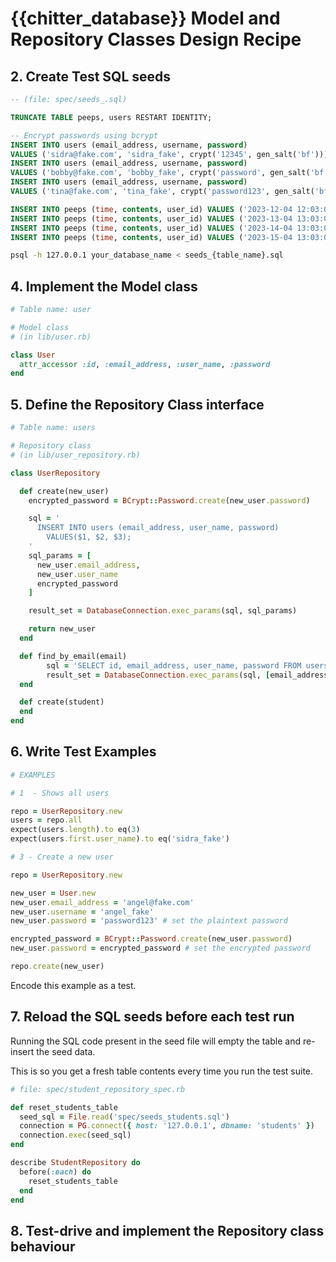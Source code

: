 # {{chitter_database}} Model and Repository Classes Design Recipe

## 2. Create Test SQL seeds

```sql
-- (file: spec/seeds_.sql)

TRUNCATE TABLE peeps, users RESTART IDENTITY;

-- Encrypt passwords using bcrypt
INSERT INTO users (email_address, username, password)
VALUES ('sidra@fake.com', 'sidra_fake', crypt('12345', gen_salt('bf')));
INSERT INTO users (email_address, username, password)
VALUES ('bobby@fake.com', 'bobby_fake', crypt('password', gen_salt('bf')));
INSERT INTO users (email_address, username, password)
VALUES ('tina@fake.com', 'tina_fake', crypt('password123', gen_salt('bf')));

INSERT INTO peeps (time, contents, user_id) VALUES ('2023-12-04 12:03:00', 'This is my post, 1');
INSERT INTO peeps (time, contents, user_id) VALUES ('2023-13-04 13:03:00', 'Here is my new post, 2');
INSERT INTO peeps (time, contents, user_id) VALUES ('2023-14-04 13:03:00', 'Here is my other post, 1');
INSERT INTO peeps (time, contents, user_id) VALUES ('2023-15-04 13:03:00', 'User 3 newer post, 3');

```
```bash
psql -h 127.0.0.1 your_database_name < seeds_{table_name}.sql
```

## 4. Implement the Model class

```ruby
# Table name: user

# Model class
# (in lib/user.rb)

class User
  attr_accessor :id, :email_address, :user_name, :password
end
```

## 5. Define the Repository Class interface
```ruby
# Table name: users

# Repository class
# (in lib/user_repository.rb)

class UserRepository

  def create(new_user)
    encrypted_password = BCrypt::Password.create(new_user.password)

    sql = '
      INSERT INTO users (email_address, user_name, password)
        VALUES($1, $2, $3);
    '
    sql_params = [
      new_user.email_address,
      new_user.user_name
      encrypted_password
    ]

    result_set = DatabaseConnection.exec_params(sql, sql_params)

    return new_user
  end

  def find_by_email(email)
        sql = 'SELECT id, email_address, user_name, password FROM users WHERE email_address = $1;'
        result_set = DatabaseConnection.exec_params(sql, [email_address])
  end

  def create(student)
  end
end
```

## 6. Write Test Examples

```ruby
# EXAMPLES

# 1  - Shows all users

repo = UserRepository.new
users = repo.all
expect(users.length).to eq(3)
expect(users.first.user_name).to eq('sidra_fake')

# 3 - Create a new user 

repo = UserRepository.new

new_user = User.new
new_user.email_address = 'angel@fake.com'
new_user.username = 'angel_fake'
new_user.password = 'password123' # set the plaintext password

encrypted_password = BCrypt::Password.create(new_user.password)
new_user.password = encrypted_password # set the encrypted password

repo.create(new_user)
```

Encode this example as a test.

## 7. Reload the SQL seeds before each test run

Running the SQL code present in the seed file will empty the table and re-insert the seed data.

This is so you get a fresh table contents every time you run the test suite.

```ruby
# file: spec/student_repository_spec.rb

def reset_students_table
  seed_sql = File.read('spec/seeds_students.sql')
  connection = PG.connect({ host: '127.0.0.1', dbname: 'students' })
  connection.exec(seed_sql)
end

describe StudentRepository do
  before(:each) do 
    reset_students_table
  end
end
```

## 8. Test-drive and implement the Repository class behaviour

<!-- BEGIN GENERATED SECTION DO NOT EDIT -->
